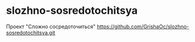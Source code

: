 # slozhno-sosredotochitsya
Проект "Сложно сосредоточиться" https://github.com/GrishaOc/slozhno-sosredotochitsya.git
